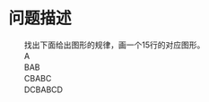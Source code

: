 <div id="pcont1" style="margin-top:20px; display:block;">

# 问题描述

<div class="pdcont">　　找出下面给出图形的规律，画一个15行的对应图形。<br/>
　　A<br/>
　　BAB<br/>
　　CBABC<br/>
　　DCBABCD</div>

</div>